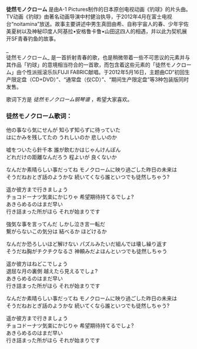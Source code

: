 

**徒然モノクローム** 是由A-1
Pictures制作的日本原创电视动画《钓球》的片头曲。TV动画《钓球》由著名动画导演中村健治执导，于2012年4月在富士电视台“noitamina”放送。故事主要讲述中男生真田由希、自称宇宙人的春、少年宇佐美夏树以及神秘印度人阿基拉•安格鲁卡鲁•山田这四人的相遇，并以此为契机展开SF青春钓鱼的故事。

_  
徒然モノクローム_
是一首折射青春的歌，也是稍微带着一些不可思议的元素并与其作品「钓球」的意境相当符合的一首歌，而包含着这些元素的「徒然モノクローム」由个性派摇滚乐队FUJI
FABRIC献唱。于2012年5月16日，主题曲CD“初回生产限定盘（CD+DVD）”、“通常盘（仅CD）”、“期间生产限定盘”等3种包装版同时发售。

  
歌词下方是 _徒然モノクローム钢琴谱_ ，希望大家喜欢。

### 徒然モノクローム歌词：

他の事なら気にせんが 知らず知らずに待っていた  
はにかみを残してたの うれしいのか 悲しいのか

嘘をついたら針千本 誰が飲むかはじゃんけんぽん  
どれだけの距離なんだろう 程よいが 良くないか

なんだか素晴らしい事だってね モノクロームに映り過ごした昨日の未来は  
そうだねおとぎ話のようかな 続いてくなら誰といつでも徒然しちゃう?

遥か彼方まで行きましょう  
チョコドーナツ気楽にかじりゃ 希望期待持てるでしょ?  
あきらめるのはまだ早い  
行き詰まった所がほら それが始まりです

強気な事を言ってんだ しかし泣き言一転だ  
繋がらないこの気分は 結べるか ほどけるか

なんだか恐ろしいほど解けない パズルみたいだ組んでは壊し繰り返す  
そうだね胸がチクチクなるさ 神頼みだよほんといつでも徒然しちゃう

遥か彼方はねどこでしょう  
退屈な月の裏側 越えたら見えるでしょ?  
あきらめるのはまだ早い  
行き詰まった所がほら それが始まりです

なんだか素晴らしい事だってね モノクロームに映り過ごした昨日の未来は  
そうだねおとぎ話のようかな 続いてくなら誰といつでも徒然しちゃう?

遥か彼方まで行きましょう  
チョコドーナツ気楽にかじりゃ 希望期待持てるでしょ?  
あきらめるのはまだ早い  
行き詰まった所がほら それが始まりです

